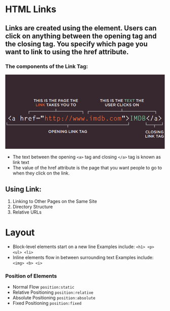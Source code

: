 # HTML Links
## Links are created using the <a> element. Users can click on anything between the opening <a> tag and the closing </a> tag. You specify which page you want to link to using the href attribute.

### The components of the Link Tag:
 ![link](link.PNG)
 - The text between the opening `<a>` tag and closing `</a>` tag is known as link text
 - The value of the href attribute is the page that you want people to go to when they click on the link.

 ## Using Link:
 1. Linking to Other Pages on the Same Site
 2. Directory Structure
 3. Relative URLs

 # Layout
 - Block-level elements start on a new line Examples include: `<h1> <p> <ul> <li>`
 - Inline elements flow in between surrounding text Examples include: `<img> <b> <i>`

 ### Position of Elements
 - Normal Flow `position:static`
 - Relative Positioning `position:relative`
 - Absolute Positioning `position:absolute`
 - Fixed Positioning `position:fixed`


